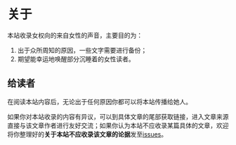 # 关于

本站收录女权向的来自女性的声音，主要目的为：

1. 出于众所周知的原因，一些文字需要进行备份；
2. 期望能幸运地唤醒部分沉睡着的女性读者。

## 给读者

在阅读本站内容后，无论出于任何原因你都可以将本站传播给她人。

如果你对本站收录的内容有异议，可以到具体文章的尾部获取链接，进入文章来源直接与该文章作者进行友好交流；如果你认为本站不应收录某篇具体的文章，欢迎将你整理好的**关于本站不应收录该文章的论据**发至[issues](https://github.com/womenv/womenv.github.io/issues)。

